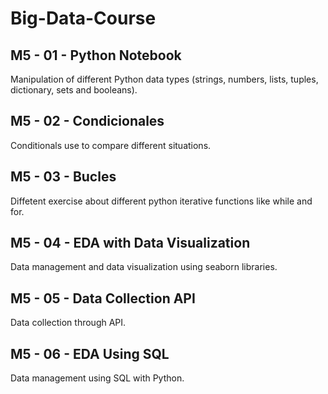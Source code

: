 # Big-Data-Course
## M5 - 01 - Python Notebook
Manipulation of different Python data types (strings, numbers, lists, tuples, dictionary, sets and booleans).

## M5 - 02 - Condicionales
Conditionals use to compare different situations.

## M5 - 03 - Bucles
Diffetent exercise about different python iterative functions like while and for.

## M5 - 04 - EDA with Data Visualization
Data management and data visualization using seaborn libraries.

## M5 - 05 - Data Collection API
Data collection through API.

## M5 - 06 - EDA Using SQL
Data management using SQL with Python.
